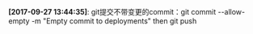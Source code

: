 <p><strong>[2017-09-27 13:44:35]</strong>: git提交不带变更的commit：git commit --allow-empty -m "Empty commit to deployments" then git push</p>